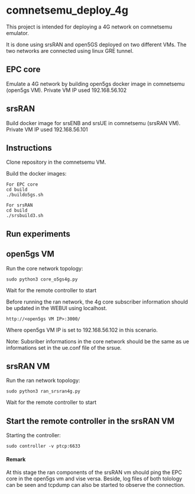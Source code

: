 # comnetsemu_deploy_4g

This project is intended for deploying a 4G network on comnetsemu emulator. 

It is done using srsRAN and open5GS deployed on two different VMs. The two networks are connected using linux GRE tunnel.

## EPC core
Emulate a 4G network by building open5gs docker image in comnetsemu (open5gs VM). Private VM IP used 192.168.56.102

## srsRAN 
Build docker image for srsENB and srsUE in comnetsemu (srsRAN VM). Private VM IP used 192.168.56.101

## Instructions

Clone repository in the comnetsemu VM.

Build the docker images:

```
For EPC core
cd build
./buildo5gs.sh
```
```
For srsRAN
cd build
./srsbuild3.sh
```

## Run experiments

## open5gs VM

Run the core network topology:
```
sudo python3 core_o5gs4g.py
```
Wait for the remote controller to start

Before running the ran network, the 4g core subscriber information should be updated in the WEBUI using localhost. 
```
http://<open5gs VM IP>:3000/
```
Where open5gs VM IP is set to 192.168.56.102 in this scenario.

Note: Subsriber informations in the core network should be the same as ue informations set in the ue.conf file of the srsue.


## srsRAN VM

Run the ran network topology:
```
sudo python3 ran_srsran4g.py
```
Wait for the remote controller to start

## Start the remote controller in the srsRAN VM

Starting the controller:
```
sudo controller -v ptcp:6633
```
#### Remark
At this stage the ran components of the srsRAN vm should ping the EPC core in the open5gs vm and vise versa. Beside, log files of both tolology can be seen and tcpdump can also be started to observe the connection.
